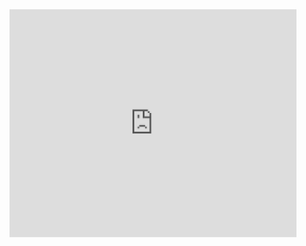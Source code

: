 <iframe src="https://your-username.github.io/matnepo/" width="100%" height="400" frameborder="0"></iframe>

